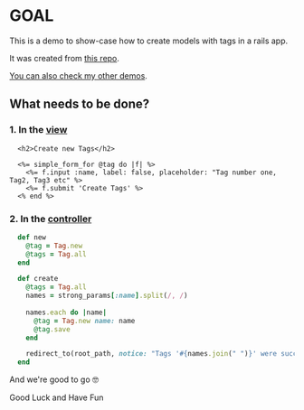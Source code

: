 # GOAL

This is a demo to show-case how to create models with tags in a rails app.

It was created from [this repo](https://github.com/andrerferrer/model-with-tags-demo#goal).

[You can also check my other demos](https://github.com/andrerferrer/dedemos/blob/master/README.md#ded%C3%A9mos).

## What needs to be done?

### 1. In the [view](https://github.com/andrerferrer/create-multiple-tags-demo/blob/master/app/views/tags/new.html.erb)
```erb
  <h2>Create new Tags</h2>

  <%= simple_form_for @tag do |f| %>
    <%= f.input :name, label: false, placeholder: "Tag number one, Tag2, Tag3 etc" %>
    <%= f.submit 'Create Tags' %>
  <% end %>
```

### 2. In the [controller](https://github.com/andrerferrer/create-multiple-tags-demo/blob/master/app/controllers/tags_controller.rb)
```ruby
  def new
    @tag = Tag.new
    @tags = Tag.all
  end

  def create
    @tags = Tag.all
    names = strong_params[:name].split(/, /)
    
    names.each do |name|
      @tag = Tag.new name: name
      @tag.save
    end

    redirect_to(root_path, notice: "Tags '#{names.join(" ")}' were succesfully created")
  end
```


And we're good to go 🤓

Good Luck and Have Fun
